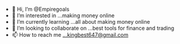 - 👋 Hi, I’m @Empiregoals
- 👀 I’m interested in ...making money online 
- 🌱 I’m currently learning ...all about making money online 
- 💞️ I’m looking to collaborate on ...best tools for finance and trading
- 📫 How to reach me ...kingbest647@gmail.com

<!---
Empiregoals/Empiregoals is a ✨ special ✨ repository because its `README.md` (this file) appears on your GitHub profile.
You can click the Preview link to take a look at your changes.
--->
